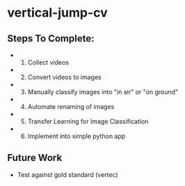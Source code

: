 # vertical-jump-cv
## Steps To Complete:
* 1. Collect videos
* 2. Convert videos to images
* 3. Manually classify images into "in air" or "on ground"
* 4. Automate renaming of images
* 5. Transfer Learning for Image Classification
* 6. Implement into simple python app

## Future Work
* Test against gold standard (vertec)
